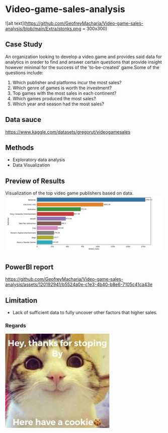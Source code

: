 # Video-game-sales-analysis
![alt text](https://github.com/GeofreyMacharia/Video-game-sales-analysis/blob/main/Extra/stonks.png = 300x300)

## Case Study
An organization looking to develop a video game and provides said data for analytics in oreder to find and answer certain questions that provide insight however minimal for the success of the 'to-be-created' game.Some of the questions include:
  1. Which publisher and platforms incur the most sales?
  2. Which genre of games is worth the investment?
  3. Top games with the most sales in each continent?
  4. Which games produced the most sales?
  5. Which year and season had the most sales?
## Data sauce
https://www.kaggle.com/datasets/gregorut/videogamesales
## Methods
- Exploratory data analysis
- Data Visualization
## Preview of Results
Visualization of the top video game publishers based on data.
![alt text](https://github.com/GeofreyMacharia/Video-game-sales-analysis/blob/main/Extra/Publishers%20and%20sales.png)
## PowerBI report
https://github.com/GeofreyMacharia/Video-game-sales-analysis/assets/120192941/b5524a0e-c1e3-4b40-b8e6-7105c41ca43e
## Limitation
- Lack of sufficient data to fully uncover other factors that higher sales.
### Regards
![alt text](https://github.com/GeofreyMacharia/Video-game-sales-analysis/blob/main/Extra/have%20a%20cookiee.jpg)
